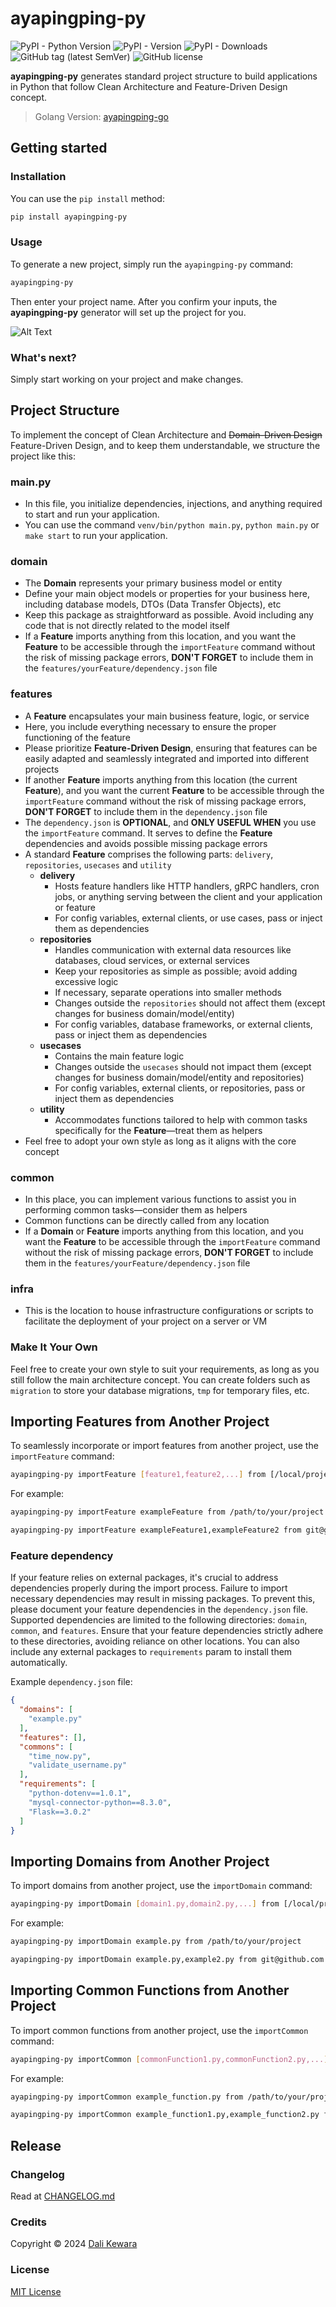 # ayapingping-py

![PyPI - Python Version](https://img.shields.io/pypi/pyversions/ayapingping-py)
![PyPI - Version](https://img.shields.io/pypi/v/ayapingping-py)
![PyPI - Downloads](https://img.shields.io/pypi/dm/ayapingping-py)
![GitHub tag (latest SemVer)](https://img.shields.io/github/v/tag/dalikewara/ayapingping-py)
![GitHub license](https://img.shields.io/github/license/dalikewara/ayapingping-py)

**ayapingping-py** generates standard project structure to build applications in Python that follow Clean
Architecture and Feature-Driven Design concept.

> Golang Version: [ayapingping-go](https://github.com/dalikewara/ayapingping-go)

## Getting started

### Installation

You can use the `pip install` method:

```bash
pip install ayapingping-py
```

### Usage

To generate a new project, simply run the `ayapingping-py` command:

```bash
ayapingping-py
```

Then enter your project name. After you confirm your inputs, the **ayapingping-py** generator will set up the project for you.

![Alt Text](https://lh3.googleusercontent.com/drive-viewer/AKGpihZVKfRP1YbgPEilKjEypqE84gyuFpsONb8qqVY2qrnZsAkBo68gqR1UioKlq0G2gW_kCZqFVIPYA7kbRJBrRqb-vl3OnA=w840-h939)

### What's next?

Simply start working on your project and make changes.

## Project Structure

To implement the concept of Clean Architecture and ~~Domain-Driven Design~~ Feature-Driven Design, and to keep them understandable, we structure the project like this:

### main.py

- In this file, you initialize dependencies, injections, and anything required to start and run your application.
- You can use the command `venv/bin/python main.py`, `python main.py` or `make start` to run your application.

### domain

- The **Domain** represents your primary business model or entity
- Define your main object models or properties for your business here, including database models, DTOs (Data Transfer Objects), etc
- Keep this package as straightforward as possible. Avoid including any code that is not directly related to the model itself
- If a **Feature** imports anything from this location, and you want the **Feature** to be accessible through the `importFeature` command 
without the risk of missing package errors, **DON'T FORGET** to include them in the `features/yourFeature/dependency.json` file

### features

- A **Feature** encapsulates your main business feature, logic, or service
- Here, you include everything necessary to ensure the proper functioning of the feature
- Please prioritize **Feature-Driven Design**, ensuring that features can be easily adapted and seamlessly integrated and imported into different projects
- If another **Feature** imports anything from this location (the current **Feature**), and you want the current **Feature** to be 
accessible through the `importFeature` command without the risk of missing package errors, **DON'T FORGET** to include them in the `dependency.json` file
- The `dependency.json` is **OPTIONAL**, and **ONLY USEFUL WHEN** you use the `importFeature` command. It serves to define
the **Feature** dependencies and avoids possible missing package errors
- A standard **Feature** comprises the following parts: `delivery`, `repositories`, `usecases` and `utility`
  - **delivery**
    - Hosts feature handlers like HTTP handlers, gRPC handlers, cron jobs, or anything serving between the client and your application or feature
    - For config variables, external clients, or use cases, pass or inject them as dependencies
  - **repositories**
    - Handles communication with external data resources like databases, cloud services, or external services
    - Keep your repositories as simple as possible; avoid adding excessive logic
    - If necessary, separate operations into smaller methods
    - Changes outside the `repositories` should not affect them (except changes for business domain/model/entity)
    - For config variables, database frameworks, or external clients, pass or inject them as dependencies
  - **usecases**
    - Contains the main feature logic
    - Changes outside the `usecases` should not impact them (except changes for business domain/model/entity and repositories)
    - For config variables, external clients, or repositories, pass or inject them as dependencies
  - **utility**
    - Accommodates functions tailored to help with common tasks specifically for the **Feature**—treat them as helpers
- Feel free to adopt your own style as long as it aligns with the core concept

### common

- In this place, you can implement various functions to assist you in performing common tasks—consider them as helpers
- Common functions can be directly called from any location
- If a **Domain** or **Feature** imports anything from this location, and you want the **Feature** to be accessible through 
the `importFeature` command without the risk of missing package errors, **DON'T FORGET** to include them in the `features/yourFeature/dependency.json` file

### infra

- This is the location to house infrastructure configurations or scripts to facilitate the deployment of your project on a server or VM

### Make It Your Own

Feel free to create your own style to suit your requirements, as long as you still follow the main architecture concept. 
You can create folders such as `migration` to store your database migrations, `tmp` for temporary files, etc.

## Importing Features from Another Project

To seamlessly incorporate or import features from another project, use the `importFeature` command:

```bash
ayapingping-py importFeature [feature1,feature2,...] from [/local/project or https://example.com/user/project.git or git@example.com:user/project.git]
```

For example:

```bash
ayapingping-py importFeature exampleFeature from /path/to/your/project
```

```bash
ayapingping-py importFeature exampleFeature1,exampleFeature2 from git@github.com:username/project.git
```

### Feature dependency

If your feature relies on external packages, it's crucial to address dependencies properly during the import process. 
Failure to import necessary dependencies may result in missing packages. To prevent this, please document your feature 
dependencies in the `dependency.json` file. Supported dependencies are limited to the following directories: `domain`, `common`, and `features`.
Ensure that your feature dependencies strictly adhere to these directories, avoiding reliance on other locations.
You can also include any external packages to `requirements` param to install them automatically.

Example `dependency.json` file:

```json
{
  "domains": [
    "example.py"
  ],
  "features": [],
  "commons": [
    "time_now.py",
    "validate_username.py"
  ],
  "requirements": [
    "python-dotenv==1.0.1",
    "mysql-connector-python==8.3.0",
    "Flask==3.0.2"
  ]
}

```

## Importing Domains from Another Project

To import domains from another project, use the `importDomain` command:

```bash
ayapingping-py importDomain [domain1.py,domain2.py,...] from [/local/project or https://example.com/user/project.git or git@example.com:user/project.git]
```

For example:

```bash
ayapingping-py importDomain example.py from /path/to/your/project
```

```bash
ayapingping-py importDomain example.py,example2.py from git@github.com:username/project.git
```

## Importing Common Functions from Another Project

To import common functions from another project, use the `importCommon` command:

```bash
ayapingping-py importCommon [commonFunction1.py,commonFunction2.py,...] from [/local/project or https://example.com/user/project.git or git@example.com:user/project.git]
```

For example:

```bash
ayapingping-py importCommon example_function.py from /path/to/your/project
```

```bash
ayapingping-py importCommon example_function1.py,example_function2.py from git@github.com:username/project.git
```

## Release

### Changelog

Read at [CHANGELOG.md](https://github.com/dalikewara/ayapingping-py/blob/master/CHANGELOG.md)

### Credits

Copyright &copy; 2024 [Dali Kewara](https://www.dalikewara.com)

### License

[MIT License](https://github.com/dalikewara/ayapingping-py/blob/master/LICENSE)
